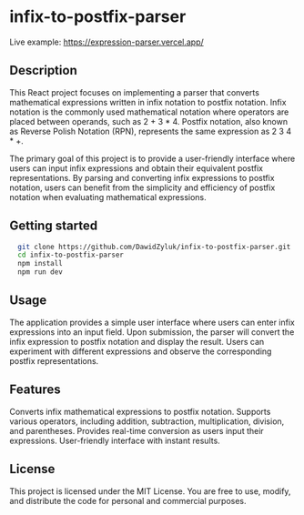 # infix-to-postfix-parser
Live example: https://expression-parser.vercel.app/

## Description
This React project focuses on implementing a parser that converts mathematical expressions written in infix notation to postfix notation. Infix notation is the commonly used mathematical notation where operators are placed between operands, such as 2 + 3 * 4. Postfix notation, also known as Reverse Polish Notation (RPN), represents the same expression as 2 3 4 * +.

The primary goal of this project is to provide a user-friendly interface where users can input infix expressions and obtain their equivalent postfix representations. By parsing and converting infix expressions to postfix notation, users can benefit from the simplicity and efficiency of postfix notation when evaluating mathematical expressions.

## Getting started 
```bash
  git clone https://github.com/DawidZyluk/infix-to-postfix-parser.git
  cd infix-to-postfix-parser
  npm install
  npm run dev
```
## Usage
The application provides a simple user interface where users can enter infix expressions into an input field. Upon submission, the parser will convert the infix expression to postfix notation and display the result. Users can experiment with different expressions and observe the corresponding postfix representations.

## Features
Converts infix mathematical expressions to postfix notation.
Supports various operators, including addition, subtraction, multiplication, division, and parentheses.
Provides real-time conversion as users input their expressions.
User-friendly interface with instant results.

## License
This project is licensed under the MIT License. You are free to use, modify, and distribute the code for personal and commercial purposes.
